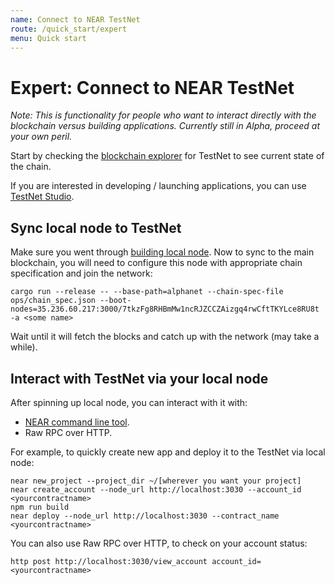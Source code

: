 ```yaml
---
name: Connect to NEAR TestNet
route: /quick_start/expert
menu: Quick start
---
```


# Expert: Connect to NEAR TestNet

_Note: This is functionality for people who want to interact directly with the blockchain versus building applications. Currently still in Alpha, proceed at your own peril._

Start by checking the [blockchain explorer](https://alphanet.nearprotocol.com/explorer) for TestNet to see current state of the chain.

If you are interested in developing / launching applications, you can use [TestNet Studio](https://alphanet.nearprotocol.com).

## Sync local node to TestNet

Make sure you went through [building local node](advanced.md). Now to sync to the main blockchain, you will need to configure this node with appropriate chain specification and join the network:

```text
cargo run --release -- --base-path=alphanet --chain-spec-file ops/chain_spec.json --boot-nodes=35.236.60.217:3000/7tkzFg8RHBmMw1ncRJZCCZAizgq4rwCftTKYLce8RU8t -a <some name>
```

Wait until it will fetch the blocks and catch up with the network \(may take a while\).

## Interact with TestNet via your local node

After spinning up local node, you can interact with it with:

* [NEAR command line tool](medium.md).
* Raw RPC over HTTP.

For example, to quickly create new app and deploy it to the TestNet via local node:

```text
near new_project --project_dir ~/[wherever you want your project]
near create_account --node_url http://localhost:3030 --account_id <yourcontractname>
npm run build
near deploy --node_url http://localhost:3030 --contract_name <yourcontractname>
```

You can also use Raw RPC over HTTP, to check on your account status:

```text
http post http://localhost:3030/view_account account_id=<yourcontractname>
```

